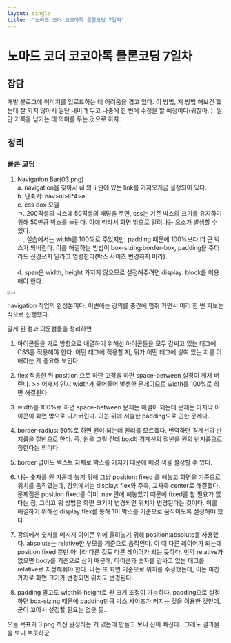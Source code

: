 ```yaml
---
layout: single
title:  "노마드 코더 코코아톡 클론코딩 7일차"
---
```


<h1>노마드 코더 코코아톡 클론코딩 7일차</h1>

<h2>잡담</h2>

개발 블로그에 이미지를 업로드하는 데 어려움을 겪고 있다.  이 방법, 저 방법 해보긴 했는데 잘 되지 않아서 일단 내버려 두고 나중에 한 번에 수정을 할 예정이다(귀찮아..).  일단 기록을 남기는 데 의미를 두는 것으로 하자. 

<h2>정리</h2>

<h3>클론 코딩</h3>

<ol>
    <li>Navigation Bar(03.png)</li>
    a. navigation을 찾아서 ul 의 li 안에 있는 link를 가져오게끔 설정되어 있다.<br>
    b. 단축키: nav>ul>li*4>a <br>
    c. css box 모델<br>
    ㄱ. 200픽셀의 박스에 50픽셀의 패딩을 주면, css는 기존 박스의 크기를 유지하기 위해 50만큼 박스를 늘린다. 이에 따라서 화면 밖으로 밀려나는 요소가 발생할 수 있다. <br>
    ㄴ. 실습에서는 width를 100%로 주었지만, padding 때문에 100%보다 더 큰 박스가 되버린다. 이를 해결하는 방법이 box-sizing:border-box, padding을 주더라도 신경쓰지 말라고 명령한다(박스 사이즈 변경하지 마라). <br><br>
    d. span은 width, height 가지지 않으므로 설정해주려면 display: block를 이용해야 한다. 
</ol>



<img src="C:\Users\Administrator.WINDOWS-AJCOAP3\OneDrive\바탕 화면\blog\jungsik-lee.github.io\images\3-1.png" alt="3-1" style="zoom:50%;" />



navigation 작업의 완성본이다. 이번에는 강의를 중간에 멈춰 가면서 미리 한 번 짜보는 식으로 진행했다.

알게 된 점과 의문점들을 정리하면

1. 아이콘들을 가로 방향으로 배열하기 위해선 아이콘들을 모두 감싸고 있는 태그에 CSS를 적용해야 한다. 어떤 태그에 적용할 지, 뭐가 어떤 태그에 쌓여 있는 지를 이해하는 게 중요해 보인다.  

2. flex 적용한 뒤 position 으로 하단 고정을 하면 space-between 설정이 깨져 버린다. >> 어째서 인지 width가 줄어들어 발생한 문제이므로 width를 100%로 하면 해결된다. 
3. width를 100%로 하면 space-between 문제는 해결이 되는데 문제는 마지막 아이콘이 화면 밖으로 나가버린다. 이는 위에 서술한 padding으로 인한 문제다.   

4. border-radius: 50%로 하면 원이 되는데 원리를 모르겠다. 번역하면 경계선의 반지름을 절반으로 한다.  즉, 원을 그릴 건데 box의 경계선의 절반을 원의 반지름으로 정한다는 의미다. 

5. border 없어도 텍스트 자체로 박스를 가지기 때문에 배경 색을 설정할 수 있다. 

6. 나는 숫자를 원 가운데 놓기 위해 그냥 position: fixed 를 해놓고 화면을 기준으로 위치를 움직였는데, 강의에서는 display: flex와 주축, 교차축 center로 해결했다. 문제점은 position fixed를 이미 .nav 안에 해놓았기 때문에 fixed를 할 필요가 없다는 점, 그리고 위 방법은 화면 크기가 변경되면 위치가 변경된다는 것이다. 이를 해결하기 위해선 display:flex를 통해 1이 박스를 기준으로 움직이도록 설정해야 했다.

7. 강의에서 숫자를 메시지 아이콘 위에 올려놓기 위해 position:absolute를 사용했다. absolute는 relative한 부모를 기준으로 움직인다. 이 때 다른 레이어가 되는데  position fixed 뿐만 아니라 다른 것도 다른 레이어가 되는 듯하다. 만약 relative가 없으면 body를 기준으로 삼기 때문에, 아이콘과 숫자를 감싸고 있는 태그를 relative로 지정해줘야 한다.  나는 또 화면 기준으로 위치를 수정했는데, 이는 마찬가지로 화면 크기가 변경되면 위치도 변경된다. 

8. padding 말고도 width와 height로 원 크기 조정이 가능하다. padding으로 설정하면 box-sizing 때문에 padding만큼 박스 사이즈가 커지는 것을 이용한 것인데, 굳이 꼬아서 설정할 필요는 없을 듯.. 



오늘 목표가 3.png 까진 완성하는 거 였는데 만들고 보니 진이 빠진다.. 그래도 결과물을 보니 뿌듯하군